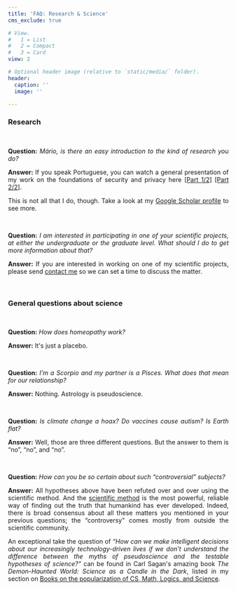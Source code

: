 ```yaml
---
title: 'FAQ: Research & Science'
cms_exclude: true

# View.
#   1 = List
#   2 = Compact
#   3 = Card
view: 2

# Optional header image (relative to `static/media/` folder).
header:
  caption: ''
  image: ''

---
```


<div style="text-align: justify"> 

### Research

</br>

**Question:** *Mário, is there an easy introduction to the kind of research you do?*

**Answer:** If you speak Portuguese, you can watch a general presentation of my work on the foundations of security and privacy here  [[Part 1/2]](https://www.youtube.com/watch?v=ki8YNZypjAc) [[Part 2/2]](https://www.youtube.com/watch?v=0FerSVZkPes).

This is not all that I do, though. Take a look at my [Google Scholar profile](https://scholar.google.com/citations?user=9r8YfCgAAAAJ&hl=en) to see more.

</br>

**Question:** *I am interested in participating in one of your scientific projects, at either the undergraduate or the graduate level. What should I do to get more information about that?*

**Answer:** If you are interested in working on one of my scientific projects, please send [contact me](../../#contact) so we can set a time to discuss the matter.

</br>

### General questions about science

</br>

**Question:** *How does homeopathy work?*

**Answer:** It's just a placebo.

</br>

**Question:** *I’m a Scorpio and my partner is a Pisces. What does that mean for our relationship?*

**Answer:** Nothing. Astrology is pseudoscience.

</br>

**Question:** *Is climate change a hoax? Do vaccines cause autism? Is Earth flat?*

**Answer:** Well, those are three different questions. But the answer to them is “no”, “no”, and “no”.

</br>

**Question:** *How can you be so certain about such “controversial” subjects?*

**Answer:** All hypotheses above have been refuted over and over using the scientific method. And the [scientific method](https://plato.stanford.edu/entries/scientific-method/) is the most powerful, reliable way of finding out the truth that humankind has ever developed. Indeed, there is broad consensus about all these matters you mentioned in your previous questions; the “controversy” comes mostly from outside the scientific community.

An exceptional take the question of *“How can we make intelligent decisions about our increasingly technology-driven lives if we don’t understand the difference between the myths of pseudoscience and the testable hypotheses of science?”* can be found in Carl Sagan's amazing book *The Demon-Haunted World: Science as a Candle in the Dark*, listed in my section on [Books on the popularization of CS, Math, Logics, and Science](../../cool-science-stuff/#books-on-the-popularization-of-cs-math-logics-and-science).

</div>